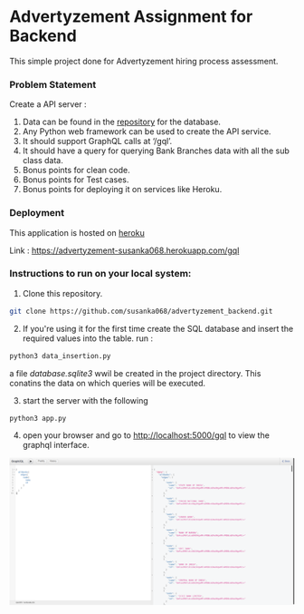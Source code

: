 # Advertyzement Assignment for Backend

This simple project done for Advertyzement hiring process assessment.

### Problem Statement

Create a API server :

1. Data can be found in the [repository](https://github.com/snarayanank2/indian_banks) for the database. 
2. Any Python web framework can be used to create the API service.
3. It should support GraphQL calls at ‘/gql’.
4. It should have a query for querying Bank Branches data with all the sub class data.
5. Bonus points for clean code.
6. Bonus points for Test cases.
7. Bonus points for deploying it on services like Heroku.

### Deployment

This application is hosted on [heroku](https://advertyzement-susanka068.herokuapp.com/gql)

Link : https://advertyzement-susanka068.herokuapp.com/gql

### Instructions to run on your local system:

1. Clone this repository.

```bash
git clone https://github.com/susanka068/advertyzement_backend.git
```

2. If you're using it for the first time create the SQL database and insert the required values into the table. run : 

```bash
python3 data_insertion.py
```

a file *database.sqlite3* wwil be created in the project directory. This conatins the data on which queries will be executed.

3. start the server with the following 

```bash
python3 app.py
```

4. open your browser and go to [http://localhost:5000/gql](http://localhost:5000/gql) to view the graphql interface.

![deployment screenshot](https://github.com/susanka068/advertyzement_backend/blob/master/Screenshot%20from%202021-05-28%2010-03-41.png)
